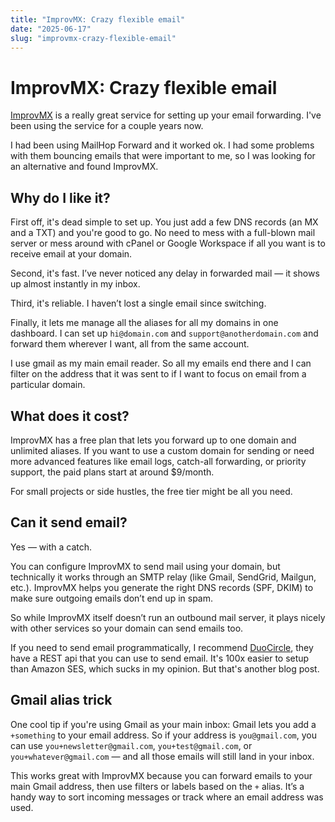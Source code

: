 ```yaml
---
title: "ImprovMX: Crazy flexible email"
date: "2025-06-17"
slug: "improvmx-crazy-flexible-email"
---
```


# ImprovMX: Crazy flexible email

[ImprovMX](https://improvmx.com) is a really great service for setting up your email forwarding.  I've been using the service for a couple years now.  

I had been using MailHop Forward and it worked ok.  I had some problems with them bouncing emails that were important to me, so I was looking for an alternative and found ImprovMX.  

## Why do I like it?

First off, it's dead simple to set up. You just add a few DNS records (an MX and a TXT) and you're good to go. No need to mess with a full-blown mail server or mess around with cPanel or Google Workspace if all you want is to receive email at your domain.

Second, it's fast. I’ve never noticed any delay in forwarded mail — it shows up almost instantly in my inbox. 

Third, it's reliable. I haven’t lost a single email since switching.  

Finally, it lets me manage all the aliases for all my domains in one dashboard. I can set up `hi@domain.com` and `support@anotherdomain.com` and forward them wherever I want, all from the same account.

I use gmail as my main email reader.  So all my emails end there and I can filter on the address that it was sent to if I want to focus on email from a particular domain. 

## What does it cost?

ImprovMX has a free plan that lets you forward up to one domain and unlimited aliases. If you want to use a custom domain for sending or need more advanced features like email logs, catch-all forwarding, or priority support, the paid plans start at around $9/month.

For small projects or side hustles, the free tier might be all you need.

## Can it send email?

Yes — with a catch.

You can configure ImprovMX to send mail using your domain, but technically it works through an SMTP relay (like Gmail, SendGrid, Mailgun, etc.). ImprovMX helps you generate the right DNS records (SPF, DKIM) to make sure outgoing emails don’t end up in spam.

So while ImprovMX itself doesn’t run an outbound mail server, it plays nicely with other services so your domain can send emails too.

If you need to send email programmatically, I recommend [DuoCircle](https://www.duocircle.com/email/outbound-smtp), they have a REST api that you can use to send email. It's 100x easier to setup than Amazon SES, which sucks in my opinion.  But that's another blog post.    


## Gmail alias trick

One cool tip if you're using Gmail as your main inbox: Gmail lets you add a `+something` to your email address. So if your address is `you@gmail.com`, you can use `you+newsletter@gmail.com`, `you+test@gmail.com`, or `you+whatever@gmail.com` — and all those emails will still land in your inbox.

This works great with ImprovMX because you can forward emails to your main Gmail address, then use filters or labels based on the `+` alias. It’s a handy way to sort incoming messages or track where an email address was used.

